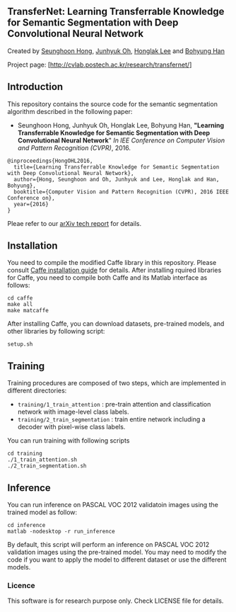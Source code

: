 ## TransferNet: Learning Transferrable Knowledge for Semantic Segmentation with Deep Convolutional Neural Network

Created by [Seunghoon Hong](http://cvlab.postech.ac.kr/~maga33/), [Junhyuk Oh](https://sites.google.com/a/umich.edu/junhyuk-oh/), [Honglak Lee](http://web.eecs.umich.edu/~honglak/) and [Bohyung Han](http://cvlab.postech.ac.kr/~bhhan/)


Project page: [http://cvlab.postech.ac.kr/research/transfernet/]

## Introduction

This repository contains the source code for the semantic segmentation algorithm described in the following paper:   
* Seunghoon Hong, Junhyuk Oh, Honglak Lee, Bohyung Han, **"Learning Transferrable Knowledge for Semantic Segmentation with Deep Convolutional Neural Network**"
    _In IEE Conference on Computer Vision and Pattern Recognition (CVPR)_, 2016.

```
@inproceedings{HongOHL2016,
  title={Learning Transferrable Knowledge for Semantic Segmentation with Deep Convolutional Neural Network},
  author={Hong, Seunghoon and Oh, Junhyuk and Lee, Honglak and Han, Bohyung},
  booktitle={Computer Vision and Pattern Recognition (CVPR), 2016 IEEE Conference on},
  year={2016}
}
```

Pleae refer to our [arXiv tech report](http://arxiv.org/abs/1512.07928) for details. 

## Installation

You need to compile the modified Caffe library in this repository.
Please consult [Caffe installation guide](http://caffe.berkeleyvision.org/installation.html) for details. 
After installing rquired libraries for Caffe, you need to compile both Caffe and its Matlab interface as follows: 

```
cd caffe
make all
make matcaffe
```

After installing Caffe, you can download datasets, pre-trained models, and other libraries by following script:

```
setup.sh
```


## Training

Training procedures are composed of two steps, which are implemented in different directories:
  * `training/1_train_attention` : pre-train attention and classification network with image-level class labels.
  * `training/2_train_segmentation` : train entire network including a decoder with pixel-wise class labels. 

You can run training with following scripts

```
cd training
./1_train_attention.sh
./2_train_segmentation.sh
```


## Inference

You can run inference on PASCAL VOC 2012 validatoin images using the trained model as follow:

```
cd inference
matlab -nodesktop -r run_inference
```

By default, this script will perform an inference on PASCAL VOC 2012 validation images using the pre-trained model.
You may need to modify the code if you want to apply the model to different dataset or use the different models. 

### Licence

This software is for research purpose only.
Check LICENSE file for details.

